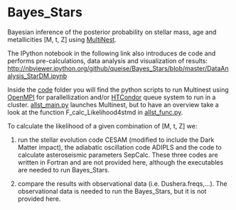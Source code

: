 # Bayes_Stars
Bayesian inference of the posterior probability on stellar mass, age and metallicities [M, t, Z] using [MultiNest](https://ccpforge.cse.rl.ac.uk/gf/project/multinest/).

The IPython notebook in the following link also introduces de code and performs pre-calculations, data analysis and visualization of results:
http://nbviewer.ipython.org/github/queise/Bayes_Stars/blob/master/DataAnalysis_StarDM.ipynb

Inside the [code](code/) folder you will find the python scripts to run Multinest using [OpenMPI](http://www.open-mpi.org/) for parallellization and/or [HTCondor](http://research.cs.wisc.edu/htcondor/) queue system to run in a cluster. [allst_main.py](code/allst_main.py) launches Multinest, but to have an overview take a look at the function F_calc_Likelihood4stmd in [allst_func.py](code/allst_func.py).

To calculate the likelihood of a given combination of [M, t, Z] we:

1) run the stellar evolution code CESAM (modified to include the Dark Matter impact), the adiabatic oscillation code ADIPLS and the code to calculate asteroseismic parameters SepCalc. These three codes are written in Fortran and are not provided here, although the executables are needed to run Bayes_Stars.

2) compare the results with observational data (i.e. Dushera.freqs,...). The observational data is needed to run the Bayes_Stars, but it is not provided here.
